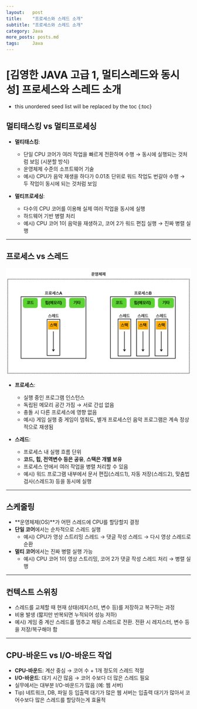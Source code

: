 ```yaml
---
layout:   post
title:    "프로세스와 스레드 소개"
subtitle: "프로세스와 스레드 소개"
category: Java
more_posts: posts.md
tags:     Java
---
```

# [김영한 JAVA 고급 1, 멀티스레드와 동시성] 프로세스와 스레드 소개

<!--more-->
<!-- Table of contents -->
* this unordered seed list will be replaced by the toc
{:toc}

<!-- text -->


## **멀티태스킹 vs 멀티프로세싱**

* **멀티태스킹**:

    * 단일 CPU 코어가 여러 작업을 빠르게 전환하며 수행 → 동시에 실행되는 것처럼 보임 (시분할 방식)
    * 운영체제 수준의 소프트웨어 기술
    * 예시) CPU가 음악 재생을 하다가 0.01초 단위로 워드 작업도 번갈아 수행 → 두 작업이 동시에 되는 것처럼 보임

* **멀티프로세싱**:

    * 다수의 CPU 코어를 이용해 실제 여러 작업을 동시에 실행
    * 하드웨어 기반 병렬 처리
    * 예시) CPU 코어 1이 음악을 재생하고, 코어 2가 워드 편집 실행 → 진짜 병렬 실행

---

## **프로세스 vs 스레드**

![img.png](img.png)

* **프로세스**:

    * 실행 중인 프로그램 인스턴스
    * 독립된 메모리 공간 가짐 → 서로 간섭 없음
    * 충돌 시 다른 프로세스에 영향 없음
    * 예시) 게임 실행 중 게임이 멈춰도, 별개 프로세스인 음악 프로그램은 계속 정상적으로 재생됨

* **스레드**:

    * 프로세스 내 실행 흐름 단위
    * **코드, 힙, 전역변수 등은 공유**, **스택은 개별 보유**
    * 프로세스 안에서 여러 작업을 병렬 처리할 수 있음
    * 예시) 워드 프로그램 내부에서 문서 편집(스레드1), 자동 저장(스레드2), 맞춤법 검사(스레드3) 등을 동시에 실행

---

## **스케줄링**

* \*\*운영체제(OS)\*\*가 어떤 스레드에 CPU를 할당할지 결정
* **단일 코어**에서는 순차적으로 스레드 실행
  * 예시) CPU가 영상 스트리밍 스레드 → 댓글 작성 스레드 → 다시 영상 스레드로 순환
* **멀티 코어**에서는 진짜 병렬 실행 가능
  * 예시) CPU 코어 1이 영상 스트리밍, 코어 2가 댓글 작성 스레드 처리 → 병렬 실행

---

## **컨텍스트 스위칭**

* 스레드를 교체할 때 현재 상태(레지스터, 변수 등)를 저장하고 복구하는 과정
* 비용 발생 (짧지만 반복되면 누적되어 성능 저하)
* 예시) 게임 중 계산 스레드를 멈추고 채팅 스레드로 전환. 전환 시 레지스터, 변수 등을 저장/복구해야 함

---

## **CPU-바운드 vs I/O-바운드 작업**

* **CPU-바운드**: 계산 중심 → 코어 수 + 1개 정도의 스레드 적절
* **I/O-바운드**: 대기 시간 많음 → 코어 수보다 더 많은 스레드 필요
* 실무에서는 대부분 I/O-바운드가 많음 (예: 웹 서버)
* Tip) 네트워크, DB, 파일 등 입출력 대기가 많은 웹 서버는 입출력 대기가 많아서 코어수보다 많은 스레드를 할당하는게 효율적
